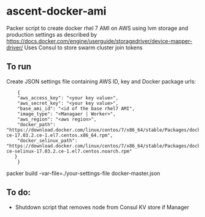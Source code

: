 # ascent-docker-ami
Packer script to create docker rhel 7 AMI on AWS using lvm storage and production settings as described by https://docs.docker.com/engine/userguide/storagedriver/device-mapper-driver/
Uses Consul to store swarm cluster join tokens

## To run
Create JSON settings file containing AWS ID, key and Docker package urls:
```
    {
    "aws_access_key": "<your key value>",
    "aws_secret_key": "<your key value>",
    "base_ami_id": "<id of the base rhel7 AMI",
    "image_type": "<Managaer | Worker>",
    "aws_region": "<aws region>",
    "docker_path": "https://download.docker.com/linux/centos/7/x86_64/stable/Packages/docker-ce-17.03.2.ce-1.el7.centos.x86_64.rpm",
    "docker_selinux_path": "https://download.docker.com/linux/centos/7/x86_64/stable/Packages/docker-ce-selinux-17.03.2.ce-1.el7.centos.noarch.rpm"
   }
    }
```
packer build -var-file=./your-settings-file docker-master.json




## To do:
- Shutdown script that removes node from Consul KV store if Manager
